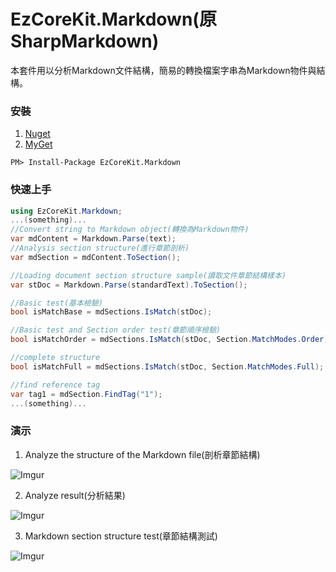 ﻿# EzCoreKit.Markdown(原SharpMarkdown)
本套件用以分析Markdown文件結構，簡易的轉換檔案字串為Markdown物件與結構。

### 安裝
1. [Nuget](https://www.nuget.org/packages/EzCoreKit.Markdown)
2. [MyGet](https://www.myget.org/feed/xpy/package/nuget/EzCoreKit.Markdown)
```
PM> Install-Package EzCoreKit.Markdown
```

### 快速上手
```csharp
using EzCoreKit.Markdown;
...(something)...
//Convert string to Markdown object(轉換為Markdown物件)
var mdContent = Markdown.Parse(text);
//Analysis section structure(進行章節剖析)
var mdSection = mdContent.ToSection();

//Loading document section structure sample(讀取文件章節結構樣本)
var stDoc = Markdown.Parse(standardText).ToSection();

//Basic test(基本檢驗)
bool isMatchBase = mdSections.IsMatch(stDoc);

//Basic test and Section order test(章節順序檢驗)
bool isMatchOrder = mdSections.IsMatch(stDoc, Section.MatchModes.Order);

//complete structure
bool isMatchFull = mdSections.IsMatch(stDoc, Section.MatchModes.Full);

//find reference tag
var tag1 = mdSection.FindTag("1");
...(something)...
```

### 演示
1. Analyze the structure of the Markdown file(剖析章節結構)

![Imgur](http://i.imgur.com/2dxOSaP.png)

2. Analyze result(分析結果)

![Imgur](http://i.imgur.com/QfbhFx3.png)

3. Markdown section structure test(章節結構測試)

![Imgur](http://i.imgur.com/fhAeUL3.png)
